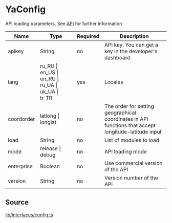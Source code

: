 # YaConfig

API loading parameters. See [API](https://yandex.ru/dev/maps/jsapi/doc/2.1/dg/concepts/load.html/#load__param) for further information

<table>
	<thead>
		<tr>
			<th>Name</th>
			<th>Type</th>
			<th>Required</th>
			<th>Description</th>
		</tr>
	</thead>
	<tbody>
		<tr>
			<td>apikey</td>
			<td>String</td>
			<td>no</td>
			<td>API key. You can get a key in the developer's dashboard</td>
		</tr>
		<tr>
			<td>lang</td>
			<td>ru_RU | en_US | en_RU | ru_UA | uk_UA | tr_TR</td>
			<td>yes</td>
			<td>Locales</td>
		</tr>
		<tr>
			<td>coordorder</td>
			<td>latlong | longlat</td>
			<td>no</td>
			<td>The order for setting geographical coordinates in API functions that accept longitude-latitude input</td>
		</tr>
		<tr>
			<td>load</td>
			<td>String</td>
			<td>no</td>
			<td>List of modules to load</td>
		</tr>
		<tr>
			<td>mode</td>
			<td>release | debug</td>
			<td>no</td>
			<td>API loading mode</td>
		</tr>
		<tr>
			<td>enterprise</td>
			<td>Boolean</td>
			<td>no</td>
			<td>Use commercial version of the API</td>
		</tr>
		<tr>
			<td>version</td>
			<td>String</td>
			<td>no</td>
			<td>Version number of the API</td>
		</tr>
	</tbody>
</table>

## Source

[lib/interfaces/config.ts](https://github.com/ddubrava/angular8-yandex-maps/blob/master/projects/angular8-yandex-maps/src/lib/interfaces/config.ts)
